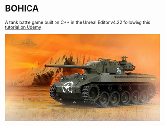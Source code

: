 # BOHICA

A tank battle game built on C++ in the Unreal Editor v4.22 following this [tutorial on Udemy](https://www.udemy.com/share/1000hG/)

![alt text](https://github.com/KernelFailure/BOHICA/blob/master/tank_main_menu.jpg)

